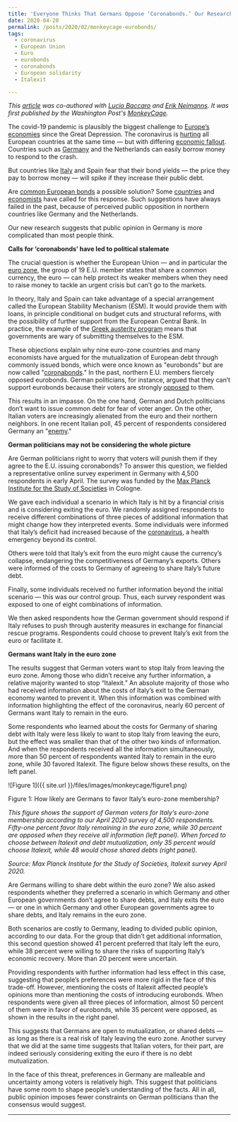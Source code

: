 ```yaml
---
title: 'Everyone Thinks That Germans Oppose ‘Coronabonds.’ Our Research Shows How They’re Wrong.'
date: 2020-04-20
permalink: /posts/2020/02/monkeycage-eurobonds/
tags:
  - coronavirus
  - European Union
  - Euro
  - eurobonds 
  - coronabonds 
  - European solidarity
  - Italexit

---
```


*This [article](https://www.washingtonpost.com/politics/2020/04/20/everyone-thinks-that-germans-oppose-coronabonds-our-research-shows-how-theyre-wrong/?utm_campaign=wp_monkeycage&utm_medium=social&utm_source=twitter) was co-authored with [Lucio Baccaro](https://www.mpifg.de/people/lb/index_en.asp) and [Erik Neimanns](https://www.mpifg.de/forschung/wissdetails_en.asp?MitarbID=885). It was first published by the Washington Post's [MonkeyCage](https://www.washingtonpost.com/gdpr-consent/?next_url=https%3a%2f%2fwww.washingtonpost.com%2fnews%2fmonkey-cage%2f).*

The covid-19 pandemic is plausibly the biggest challenge to [Europe’s economies](https://www.washingtonpost.com/world/europe/how-europe-manages-to-keep-a-lid-on-coronavirus-unemployment-while-it-spikes-in-the-us/2020/04/11/29b23c90-7b4f-11ea-a311-adb1344719a9_story.html) since the Great Depression. The coronavirus is [hurting](https://www.bloomberg.com/news/articles/2020-04-19/conte-call-for-joint-euro-area-debt-previews-eu-summit-showdown) all European countries at the same time — but with differing [economic fallout](https://www.nytimes.com/2020/04/08/opinion/europe-coronavirus.html). Countries such as [Germany](https://www.washingtonpost.com/politics/2020/04/20/everyone-thinks-that-germans-oppose-coronabonds-our-research-shows-how-theyre-wrong/?utm_campaign=wp_monkeycage&utm_medium=social&utm_source=twitter) and the Netherlands can easily borrow money to respond to the crash.

But countries like [Italy](https://www.theguardian.com/commentisfree/2020/mar/17/italy-europe-covid-economy-ecb-coronavirus) and Spain fear that their bond yields — the price they pay to borrow money — will spike if they increase their public debt. 

Are [common European bonds](https://www.cnbc.com/id/47547366) a possible solution? Some [countries](https://www.ft.com/content/258308f6-6e94-11ea-89df-41bea055720b) and [economists](https://www.ft.com/content/12ca6b18-6abc-11ea-800d-da70cff6e4d3) have called for this response. Such suggestions have always failed in the past, because of perceived public opposition in northern countries like Germany and the Netherlands. 

Our new research suggests that public opinion in Germany is more complicated than most people think.

**Calls for ‘coronabonds’ have led to political stalemate**

The crucial question is whether the European Union — and in particular the [euro zone](https://edition.cnn.com/2013/07/09/world/europe/eurozone-fast-facts/index.html), the group of 19 E.U. member states that share a common currency, the euro — can help protect its weaker members when they need to raise money to tackle an urgent crisis but can’t go to the markets.

In theory, Italy and Spain can take advantage of a special arrangement called the European Stability Mechanism (ESM). It would provide them with loans, in principle conditional on budget cuts and structural reforms, with the possibility of further support from the European Central Bank. In practice, the example of the [Greek austerity program](https://www.washingtonpost.com/news/monkey-cage/wp/2018/10/23/after-the-greek-financial-crisis-greeks-are-more-mistrustful-of-others-especially-non-greeks/?itid=lk_inline_manual_11) means that governments are wary of submitting themselves to the ESM.

These objections explain why nine euro-zone countries and many economists have argued for the mutualization of European debt through commonly issued bonds, which were once known as "eurobonds" but are now called "[coronabonds](https://www.forbes.com/sites/daviddawkins/2020/04/07/what-are-coronabonds-and-why-is-nazi-war-debt-back-on-the-eurozones-table/#72700c554c6a)." In the past, northern E.U. members fiercely opposed eurobonds. German politicians, for instance, argued that they can’t support eurobonds because their voters are strongly [opposed](https://www.stern.de/wirtschaft/news/stern-umfrage-deutsche-sind-europafreundlich---unter-vorbehalt-3453988.html) to them.

This results in an impasse. On the one hand, German and Dutch politicians don’t want to issue common debt for fear of voter anger. On the other, Italian voters are increasingly alienated from the euro and their northern neighbors. In one recent Italian poll, 45 percent of respondents considered Germany an "[enemy](https://twitter.com/theEUpost/status/1251064470782304259)."

**German politicians may not be considering the whole picture**

Are German politicians right to worry that voters will punish them if they agree to the E.U. issuing coronabonds? To answer this question, we fielded a representative online survey experiment in Germany with 4,500 respondents in early April. The survey was funded by the [Max Planck Institute for the Study of Societies](https://www.mpifg.de/institut/institut_en.asp) in Cologne.

We gave each individual a scenario in which Italy is hit by a financial crisis and is considering exiting the euro. We randomly assigned respondents to receive different combinations of three pieces of additional information that might change how they interpreted events. Some individuals were informed that Italy’s deficit had increased because of the [coronavirus](https://www.washingtonpost.com/health/2020/02/28/what-you-need-know-about-coronavirus/?arc404=true), a health emergency beyond its control. 

Others were told that Italy’s exit from the euro might cause the currency’s collapse, endangering the competitiveness of Germany’s exports. Others were informed of the costs to Germany of agreeing to share Italy’s future debt.

Finally, some individuals received no further information beyond the initial scenario — this was our control group. Thus, each survey respondent was exposed to one of eight combinations of information.

We then asked respondents how the German government should respond if Italy refuses to push through austerity measures in exchange for financial rescue programs. Respondents could choose to prevent Italy’s exit from the euro or facilitate it.

**Germans want Italy in the euro zone**

The results suggest that German voters want to stop Italy from leaving the euro zone. Among those who didn’t receive any further information, a relative majority wanted to stop “Italexit.” An absolute majority of those who had received information about the costs of Italy’s exit to the German economy wanted to prevent it. When this information was combined with information highlighting the effect of the coronavirus, nearly 60 percent of Germans want Italy to remain in the euro.

Some respondents who learned about the costs for Germany of sharing debt with Italy were less likely to want to stop Italy from leaving the euro, but the effect was smaller than that of the other two kinds of information. And when the respondents received all the information simultaneously, more than 50 percent of respondents wanted Italy to remain in the euro zone, while 30 favored Italexit. The figure below shows these results, on the left panel.

![Figure 1]({{ site.url }}/files/images/monkeycage/figure1.png)

Figure 1: How likely are Germans to favor Italy’s euro-zone membership?

*This figure shows the support of German voters for Italy’s euro-zone membership according to our April 2020 survey of 4,500 respondents. Fifty-one percent favor Italy remaining in the euro zone, while 30 percent are opposed when they receive all information (left panel). When forced to choose between Italexit and debt mutualization, only 35 percent would choose Italexit, while 48 would chose shared debts (right panel).*

*Source: Max Planck Institute for the Study of Societies, Italexit survey April 2020.*

Are Germans willing to share debt within the euro zone? We also asked respondents whether they preferred a scenario in which Germany and other European governments don’t agree to share debts, and Italy exits the euro — or one in which Germany and other European governments agree to share debts, and Italy remains in the euro zone.

Both scenarios are costly to Germany, leading to divided public opinion, according to our data. For the group that didn’t get additional information, this second question showed 41 percent preferred that Italy left the euro, while 38 percent were willing to share the risks of supporting Italy’s economic recovery. More than 20 percent were uncertain.

Providing respondents with further information had less effect in this case, suggesting that people’s preferences were more rigid in the face of this trade-off. However, mentioning the costs of Italexit affected people’s opinions more than mentioning the costs of introducing eurobonds. When respondents were given all three pieces of information, almost 50 percent of them were in favor of eurobonds, while 35 percent were opposed, as shown in the results in the right panel.

This suggests that Germans are open to mutualization, or shared debts — as long as there is a real risk of Italy leaving the euro zone. Another survey that we did at the same time suggests that Italian voters, for their part, are indeed seriously considering exiting the euro if there is no debt mutualization.

In the face of this threat, preferences in Germany are malleable and uncertainty among voters is relatively high. This suggest that politicians have some room to shape people’s understanding of the facts. All in all, public opinion imposes fewer constraints on German politicians than the consensus would suggest.

------